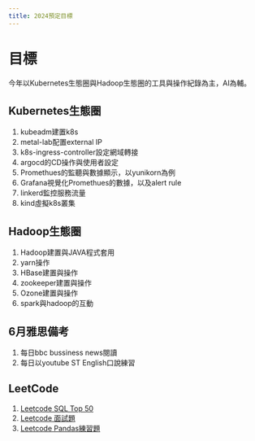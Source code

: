 ```yaml
---
title: 2024預定目標
---
```


# 目標
今年以Kubernetes生態圈與Hadoop生態圈的工具與操作紀錄為主，AI為輔。
## Kubernetes生態圈
1. kubeadm建置k8s
2. metal-lab配置external IP
3. k8s-ingress-controller設定網域轉接
4. argocd的CD操作與使用者設定
5. Promethues的監聽與數據顯示，以yunikorn為例
6. Grafana視覺化Promethues的數據，以及alert rule
7. linkerd監控服務流量
8. kind虛擬k8s叢集

## Hadoop生態圈
1. Hadoop建置與JAVA程式套用
2. yarn操作
3. HBase建置與操作
4. zookeeper建置與操作
5. Ozone建置與操作
6. spark與hadoop的互動

## 6月雅思備考
1. 每日bbc bussiness news閱讀
2. 每日以youtube ST English口說練習

## LeetCode

1. [Leetcode SQL Top 50](https://leetcode.com/studyplan/top-sql-50/)
2. [Leetcode 面試題](https://leetcode.com/studyplan/top-interview-150/)
3. [Leetcode Pandas練習題](https://leetcode.com/studyplan/introduction-to-pandas/)